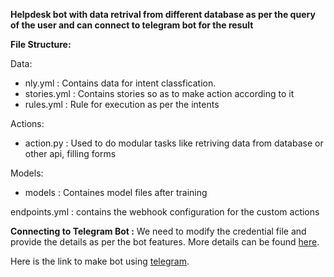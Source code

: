 **Helpdesk bot with data retrival from different database as per the query of the user and can connect to telegram bot for the result**

**File Structure:**

Data:
  - nly.yml : Contains data for intent classfication.
  - stories.yml : Contains stories so as to make action according to it
  - rules.yml : Rule for execution as per the intents
 
Actions:
  - action.py : Used to do modular tasks like retriving data from database or other api, filling forms
 
Models:
  - models : Containes model files after training
  
endpoints.yml : contains the webhook configuration for the custom actions
 


**Connecting to Telegram Bot :**
 We need to modify the credential file and provide the details as per the bot features.
 More details can be found [here](https://rasa.com/docs/rasa/connectors/telegram/).

Here is the link to make bot using [telegram](https://core.telegram.org/bots).
